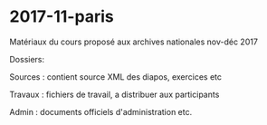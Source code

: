 # 2017-11-paris
Matériaux du cours proposé aux archives nationales nov-déc 2017 

Dossiers: 

Sources : contient source XML des diapos, exercices etc

Travaux : fichiers de travail, a distribuer aux participants

Admin : documents officiels d'administration etc.
